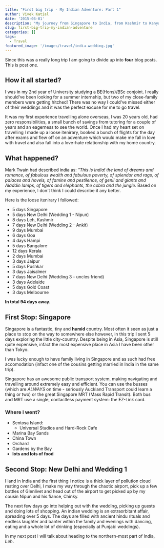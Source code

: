 ```yaml
---
title: "First big trip - My Indian Adventure: Part 1"
author: Vivek Katial
date: '2015-03-01'
description: "My journey from Singapore to India, from Kashmir to Kanyakumari, then to Australia for the Cricket World Cup"
slug: first-big-trip-my-indian-adventure
categories: []
tags:
  - Travel
featured_image: '/images/travel/india-wedding.jpg'
---
```

Since this was a really long trip I am going to divide up into **four** blog posts. This is post one.


## How it all started?

I was in my 2nd year of University studying a BE(Hons)/BSc conjoint. I really should've been looking for a summer internship, but two of my close-family members were getting hitched! There was no way I could've missed either of their weddings and it was the perfect excuse for me to go travel. 

It was my first experience travelling alone overseas, I was 20 years old, had zero responsibilities, a small bunch of savings from tutoring for a couple of years and an eagerness to see the world. Once I had my heart set on travelling I made up a loose itenirary, booked a bunch of flights for the day after exams and flew off on an adventure which would make me fall in love with travel and also fall into a love-hate relationship with my home country.

## What happened?

Mark Twain had described india as: *"This is India! the land of dreams and romance, of fabulous wealth and fabulous poverty, of splendor and rags, of palaces and hovels, of famine and pestilence, of genii and giants and Aladdin lamps, of tigers and elephants, the cobra and the jungle.* Based on my experience, I don't think I could describe it any better.

Here is the loose itenirary I followed:

- 5 days Singapore
- 5 days New Delhi (Wedding 1 - Nipun)
- 8 days Leh, Kashmir
- 7 days New Delhi (Wedding 2 - Ankit)
- 9 days Mumbai
- 6 days Goa
- 4 days Hampi
- 5 days Bangalore
- 12 days Kerala
- 2 days Mumbai
- 3 days Jaipur
- 5 days Pushkar
- 3 days Jaisalmer
- 7 days New Delhi (Wedding 3 - uncles friend)
- 3 days Adelaide
- 5 days Gold Coast
- 3 days Melbourne

**In total 94 days away.**

## First Stop: Singapore

Singapore is a fantastic, tiny and **humid** country. Most often it seen as just a place to stop on the way to somewhere else however, in this trip I sent 5 days exploring the little city-country. Despite being in Asia, Singapore is still quite expensive, infact the most expensive place in Asia I have been other than Tokyo.

I was lucky enough to have family living in Singapore and as such had free accomodation (infact one of the cousins getting married in India in the same trip).

Singapore has an awesome public transport system, making navigating and travelling around extremely easy and efficient. You can use the busses (which are *ALWAYS* on time - seriously Auckland Transport could learn a thing or two) or the great Singapore MRT (Mass Rapid Transit).  Both bus and MRT use a single, contactless payment system: the EZ-Link card.

### Where I went?
- Sentosa Island:
    - Universal Studios and Hard-Rock Cafe
- Marina Bay Sands
- China Town
- Orchard
- Gardens by the Bay
- **lots and lots of food**

## Second Stop: New Delhi and Wedding 1

I land in India and the first thing I notice is a thick layer of pollution cloud resting over Delhi, I make my way through the chaotic airport, pick up a few bottles of Glenlivet and head out of the airport to get picked up by my cousin Nipun and his fiance, Chinky.

The next few days go into helping out with the wedding, picking up guests and doing lots of shopping. An indian wedding is an extraorbitant affair, spreading over 5 days. The days are filled with ancient hindu rituals and endless laughter and banter within the family and evenings with dancing, eating and a whole lot of drinking (especially at Punjabi weddings).

In my next post I will talk about heading to the northern-most part of India, *Leh*.






